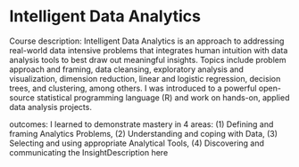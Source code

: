 # Intelligent Data Analytics

Course description: Intelligent Data Analytics is an approach to addressing real-world data intensive problems that
integrates human intuition with data analysis tools to best draw out meaningful insights. Topics include problem
approach and framing, data cleansing, exploratory analysis and visualization, dimension reduction, linear and logistic
regression, decision trees, and clustering, among others. I was introduced to a powerful open-source
statistical programming language (R) and work on hands-on, applied data analysis projects.

outcomes: I learned to demonstrate mastery in 4 areas:
(1) Defining and framing Analytics Problems,
(2) Understanding and coping with Data,
(3) Selecting and using appropriate Analytical Tools,
(4) Discovering and communicating the InsightDescription here
